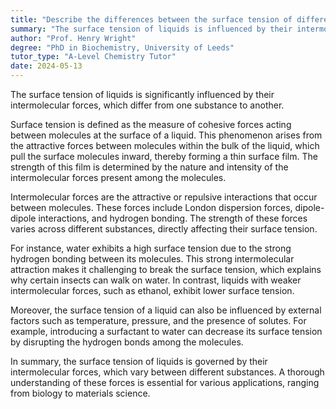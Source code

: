```yaml
---
title: "Describe the differences between the surface tension of different liquids and their intermolecular forces"
summary: "The surface tension of liquids is influenced by their intermolecular forces, which vary between substances."
author: "Prof. Henry Wright"
degree: "PhD in Biochemistry, University of Leeds"
tutor_type: "A-Level Chemistry Tutor"
date: 2024-05-13
---
```


The surface tension of liquids is significantly influenced by their intermolecular forces, which differ from one substance to another.

Surface tension is defined as the measure of cohesive forces acting between molecules at the surface of a liquid. This phenomenon arises from the attractive forces between molecules within the bulk of the liquid, which pull the surface molecules inward, thereby forming a thin surface film. The strength of this film is determined by the nature and intensity of the intermolecular forces present among the molecules.

Intermolecular forces are the attractive or repulsive interactions that occur between molecules. These forces include London dispersion forces, dipole-dipole interactions, and hydrogen bonding. The strength of these forces varies across different substances, directly affecting their surface tension.

For instance, water exhibits a high surface tension due to the strong hydrogen bonding between its molecules. This strong intermolecular attraction makes it challenging to break the surface tension, which explains why certain insects can walk on water. In contrast, liquids with weaker intermolecular forces, such as ethanol, exhibit lower surface tension.

Moreover, the surface tension of a liquid can also be influenced by external factors such as temperature, pressure, and the presence of solutes. For example, introducing a surfactant to water can decrease its surface tension by disrupting the hydrogen bonds among the molecules.

In summary, the surface tension of liquids is governed by their intermolecular forces, which vary between different substances. A thorough understanding of these forces is essential for various applications, ranging from biology to materials science.
    